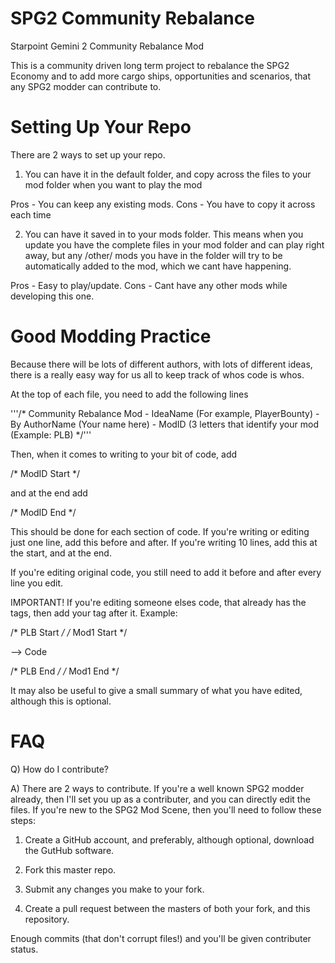 SPG2 Community Rebalance
========================

Starpoint Gemini 2 Community Rebalance Mod

This is a community driven long term project to rebalance the SPG2 Economy and to add more cargo ships, opportunities and scenarios, that any SPG2 modder can contribute to.


Setting Up Your Repo
=====================
There are 2 ways to set up your repo.

1) You can have it in the default folder, and copy across the files to your mod folder when you want to play the mod

Pros - You can keep any existing mods. Cons - You have to copy it across each time

2) You can have it saved in to your mods folder. This means when you update you have the complete files in your mod folder and can play right away, but any /other/ mods you have in the folder will try to be automatically added to the mod, which we cant have happening. 

Pros - Easy to play/update. Cons - Cant have any other mods while developing this one.


Good Modding Practice
=====================
Because there will be lots of different authors, with lots of different ideas, there is a really easy way for us all to keep track of whos code is whos.

At the top of each file, you need to add the following lines

'''/* Community Rebalance Mod
	- IdeaName (For example, PlayerBounty)
	- By AuthorName (Your name here)
	- ModID (3 letters that identify your mod (Example: PLB)
*/'''

Then, when it comes to writing to your bit of code, add

/* ModID Start */

and at the end add

/* ModID End */

This should be done for each section of code. If you're writing or editing just one line, add this before and after. If you're writing 10 lines, add this at the start, and at the end.

If you're editing original code, you still need to add it before and after every line you edit.

IMPORTANT! If you're editing someone elses code, that already has the tags, then add your tag after it. Example:

/* PLB Start */
/* Mod1 Start */

--> Code

/* PLB End */
/* Mod1 End */

It may also be useful to give a small summary of what you have edited, although this is optional.


FAQ
====

Q) How do I contribute?

A) There are 2 ways to contribute. If you're a well known SPG2 modder already, then I'll set you up as a contributer, and you can directly edit the files. If you're new to the SPG2 Mod Scene, then you'll need to follow these steps:

1) Create a GitHub account, and preferably, although optional, download the GutHub software.

2) Fork this master repo.

3) Submit any changes you make to your fork.

4) Create a pull request between the masters of both your fork, and this repository.


Enough commits (that don't corrupt files!) and you'll be given contributer status.
